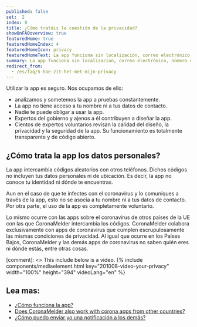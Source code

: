```yaml
---
published: false
set:  2
index: 8
title: ¿Cómo tratáis la cuestión de la privacidad?
showOnFAQoverview: true
featuredHome: true
featuredHomeIndex: 4
featuredHomeIcon: privacy
featuredHomeText: La app funciona sin localización, correo electrónico, número de teléfono u otros datos de contacto.
summary: La app funciona sin localización, correo electrónico, número de teléfono u otros datos de contacto.
redirect_from: 
  - /es/faq/5-hoe-zit-het-met-mijn-privacy
---
```

Utilizar la app es seguro. Nos ocupamos de ello:

- analizamos y sometemos la app a pruebas constantemente.
- La app no tiene acceso a tu nombre ni a tus datos de contacto.
- Nadie te puede obligar a usar la app.
- Expertos del gobierno y ajenos a él contribuyen a diseñar la app.
- Cientos de expertos voluntarios revisan la calidad del diseño, la privacidad y la seguridad de la app. Su funcionamiento es totalmente transparente y de código abierto.

## ¿Cómo trata la app los datos personales?

La app intercambia códigos aleatorios con otros teléfonos. Dichos códigos no incluyen tus datos personales ni de ubicación. Es decir, la app no conoce tu identidad ni dónde te encuentras.

Aun en el caso de que te infectes con el coronavirus y lo comuniques a través de la app, esto no se asocia a tu nombre ni a tus datos de contacto. Por otra parte, el uso de la app es completamente voluntario.

Lo mismo ocurre con las apps sobre el coronavirus de otros países de la UE con las que CoronaMelder intercambia los códigos. CoronaMelder colabora exclusivamente con apps de coronavirus que cumplen escrupulosamente las mismas condiciones de privacidad. Al igual que ocurre en los Países Bajos, CoronaMelder y las demás apps de coronavirus no saben quién eres ni dónde estás, entre otras cosas.

[comment]: <> This include below is a video.
{% include components/mediaelement.html key="201008-video-your-privacy" width="100%" height="394"  videoLang="en" %}

## Lea mas:
 
- <a href="/{{page.lang}}/faq/1-2-hoe-werkt-de-app">¿Cómo funciona la app?</a>
- <a href="/{{page.lang}}/faq/13-gebruik-app-uit-ander-land" lang="en" hreflang="en">Does CoronaMelder also work with corona apps from other countries?</a>
- <a href="/{{page.lang}}/faq/1-4-hoe-stuur-ik-een-melding">¿Cómo puedo enviar yo una notificación a los demás?</a>

